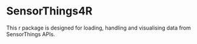 # SensorThings4R

This r package is designed for loading, handling and visualising data from SensorThings APIs.
